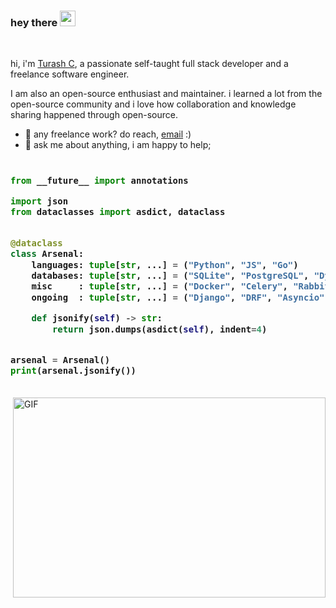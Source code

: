 <!-- <img src="https://raw.githubusercontent.com/turashrocks/html-dashboard-new/main/application-screenshot3.png"> -->


### hey there <img src="https://media.giphy.com/media/hvRJCLFzcasrR4ia7z/giphy.gif" width="25px">

<br />

hi, i'm [Turash C](https://ebuilders.pro/), a passionate self-taught full stack developer and a freelance software engineer. 

I am also an open-source enthusiast and maintainer. i learned a lot from the open-source community and i love how collaboration and knowledge sharing happened through open-source.
  
- 💼 any freelance work? do reach, [email](mailto:turash.chowdhury@gmail.com) :)
- 💬 ask me about anything, i am happy to help;

<h3>
    
```python
​
from __future__ import annotations

import json
from dataclasses import asdict, dataclass


@dataclass
class Arsenal:
    languages: tuple[str, ...] = ("Python", "JS", "Go")
    databases: tuple[str, ...] = ("SQLite", "PostgreSQL", "DynamoDB", "Redis")
    misc     : tuple[str, ...] = ("Docker", "Celery", "RabbitMQ", "Arq", "SQS")
    ongoing  : tuple[str, ...] = ("Django", "DRF", "Asyncio")

    def jsonify(self) -> str:
        return json.dumps(asdict(self), indent=4)


arsenal = Arsenal()
print(arsenal.jsonify())
​
```
</h3>


  <img align="right" alt="GIF" src="https://raw.githubusercontent.com/turashrocks/turashrocks/main/code.gif?raw=true" width="500" height="320" />